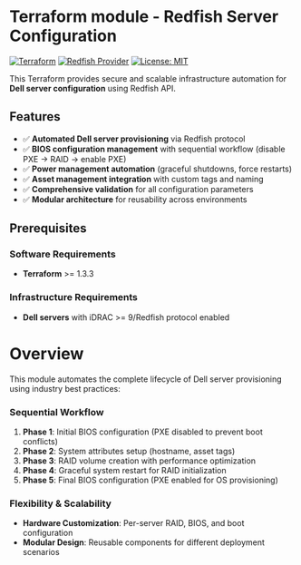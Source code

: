 # Terraform module - Redfish Server Configuration

[![Terraform](https://img.shields.io/badge/terraform->=1.3.3-blue.svg)](https://www.terraform.io/)
[![Redfish Provider](https://img.shields.io/badge/redfish->=1.6.0-orange.svg)](https://registry.terraform.io/providers/dell/redfish/latest)
[![License: MIT](https://img.shields.io/badge/License-MIT-yellow.svg)](https://opensource.org/licenses/MIT)

This Terraform provides secure and scalable infrastructure automation for **Dell server configuration** using Redfish API.

## Features

- ✅ **Automated Dell server provisioning** via Redfish protocol
- ✅ **BIOS configuration management** with sequential workflow (disable PXE → RAID → enable PXE)
- ✅ **Power management automation** (graceful shutdowns, force restarts)
- ✅ **Asset management integration** with custom tags and naming
- ✅ **Comprehensive validation** for all configuration parameters
- ✅ **Modular architecture** for reusability across environments

## Prerequisites

### Software Requirements
- **Terraform** >= 1.3.3

### Infrastructure Requirements
- **Dell servers** with iDRAC >= 9/Redfish protocol enabled

# Overview

This module automates the complete lifecycle of Dell server provisioning using industry best practices:

### **Sequential Workflow**
1. **Phase 1**: Initial BIOS configuration (PXE disabled to prevent boot conflicts)
2. **Phase 2**: System attributes setup (hostname, asset tags)
3. **Phase 3**: RAID volume creation with performance optimization
4. **Phase 4**: Graceful system restart for RAID initialization
5. **Phase 5**: Final BIOS configuration (PXE enabled for OS provisioning)

### **Flexibility & Scalability**
- **Hardware Customization**: Per-server RAID, BIOS, and boot configuration
- **Modular Design**: Reusable components for different deployment scenarios